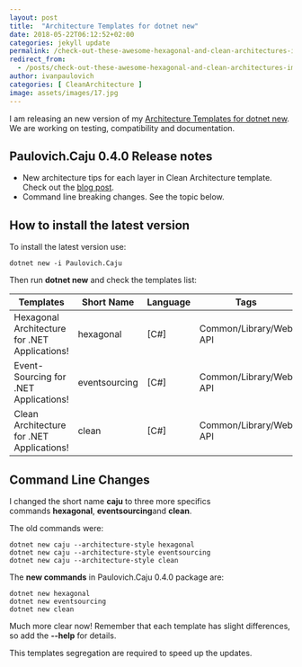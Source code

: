 ```yaml
---
layout: post
title:  "Architecture Templates for dotnet new"
date: 2018-05-22T06:12:52+02:00
categories: jekyll update
permalink: /check-out-these-awesome-hexagonal-and-clean-architectures-implementations/
redirect_from:
  - /posts/check-out-these-awesome-hexagonal-and-clean-architectures-implementations/
author: ivanpaulovich
categories: [ CleanArchitecture ]
image: assets/images/17.jpg
---
```

I am releasing an new version of my [Architecture Templates for dotnet new](https://dotnetnew.azurewebsites.net/pack/Paulovich.Caju). We are working on testing, compatibility and documentation.

Paulovich.Caju 0.4.0 Release notes
----------------------------------

-   New architecture tips for each layer in Clean Architecture template. Check out the [blog post](https://paulovich.net/clean-architecture-for-net-applications/).
-   Command line breaking changes. See the topic below.

How to install the latest version
---------------------------------

To install the latest version use:

```
dotnet new -i Paulovich.Caju
```

Then run **dotnet new** and check the templates list:

| Templates | Short Name | Language | Tags |
|-----------|------------|----------|------|
| Hexagonal Architecture for .NET Applications! | hexagonal | [C#] | Common/Library/Web API |
| Event-Sourcing for .NET Applications! | eventsourcing | [C#] | Common/Library/Web API |
| Clean Architecture for .NET Applications! | clean | [C#] | Common/Library/Web API |

Command Line Changes
--------------------

I changed the short name **caju** to three more specifics commands **hexagonal**, **eventsourcing**and **clean**.

The old commands were:

```
dotnet new caju --architecture-style hexagonal
dotnet new caju --architecture-style eventsourcing
dotnet new caju --architecture-style clean
```

The **new commands** in Paulovich.Caju 0.4.0 package are:

```
dotnet new hexagonal
dotnet new eventsourcing
dotnet new clean
```

Much more clear now! Remember that each template has slight differences, so add the **--help** for details.

This templates segregation are required to speed up the updates.